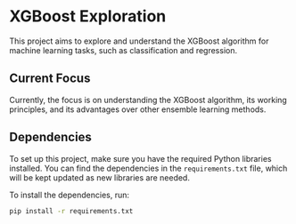 # XGBoost Exploration

This project aims to explore and understand the XGBoost algorithm for 
machine learning tasks, such as classification and regression.

## Current Focus

Currently, the focus is on understanding the XGBoost algorithm, its 
working principles, and its advantages over other ensemble learning 
methods.

## Dependencies

To set up this project, make sure you have the required Python libraries 
installed. You can find the dependencies in the `requirements.txt` file, 
which will be kept updated as new libraries are needed.

To install the dependencies, run:

```bash
pip install -r requirements.txt
